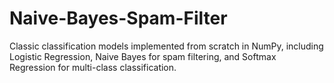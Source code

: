 # Naive-Bayes-Spam-Filter
Classic classification models implemented from scratch in NumPy, including Logistic Regression, Naive Bayes for spam filtering, and Softmax Regression for multi-class classification.
